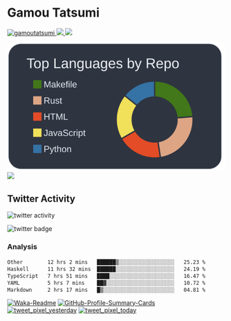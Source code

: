 # Gamou Tatsumi

<p align="left">
  <a href="https://github.com/gamoutatsumi/gamoutatsumi/">
    <img src="https://komarev.com/ghpvc/?username=gamoutatsumi" alt="gamoutatsumi" />
  </a>
  <a href="http://twitter.com/gamoutatsumi">
    <img height="20" src="https://img.shields.io/twitter/follow/gamoutatsumi?label=Twitter&logo=twitter&style=flat" />
  </a>
  <a href="https://github.com/gamoutatsumi">
    <img height="20" src="https://img.shields.io/github/followers/gamoutatsumi?label=follow&logo=github&style=flat" />
  </a>
</p>

![](./profile-summary-card-output/nord_dark/1-repos-per-language.svg)![](https://github-readme-stats.vercel.app/api?username=gamoutatsumi&show_icons=true&theme=tokyonight)

## Twitter Activity

![twitter activity](https://pixe.la/v1/users/gamoutatsumi/graphs/daily-tweets.svg?appearance=dark)

![twitter badge](https://pixe.la/v1/users/gamoutatsumi/graphs/daily-tweets.svg?mode=badge)

### Analysis

<!--START_SECTION:waka-->
```text
Other        12 hrs 2 mins   ██████▒░░░░░░░░░░░░░░░░░░   25.23 % 
Haskell      11 hrs 32 mins  ██████░░░░░░░░░░░░░░░░░░░   24.19 % 
TypeScript   7 hrs 51 mins   ████░░░░░░░░░░░░░░░░░░░░░   16.47 % 
YAML         5 hrs 7 mins    ██▓░░░░░░░░░░░░░░░░░░░░░░   10.72 % 
Markdown     2 hrs 17 mins   █▒░░░░░░░░░░░░░░░░░░░░░░░   04.81 % 
```
<!--END_SECTION:waka-->

[![Waka-Readme](https://github.com/gamoutatsumi/gamoutatsumi/workflows/Waka-Readme/badge.svg)](https://github.com/gamoutatsumi/gamoutatsumi/actions?query=workflow%3AWaka-Readme) [![GitHub-Profile-Summary-Cards](https://github.com/gamoutatsumi/gamoutatsumi/workflows/GitHub-Profile-Summary-Cards/badge.svg)](https://github.com/gamoutatsumi/gamoutatsumi/actions?query=workflow%3AGitHub-Profile-Summary-Cards) [![tweet_pixel_yesterday](https://github.com/gamoutatsumi/tweet_pixels/workflows/tweet_pixel_yesterday/badge.svg)](https://github.com/gamoutatsumi/tweet_pixels/actions?query=workflow%3Atweet_pixel_yesterday) [![tweet_pixel_today](https://github.com/gamoutatsumi/tweet_pixels/workflows/tweet_pixel_today/badge.svg)](https://github.com/gamoutatsumi/tweet_pixels/actions?query=workflow%3Atweet_pixel_today)
